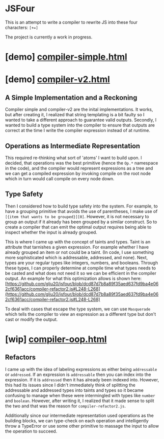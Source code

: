 # JSFour
This is an attempt to write a compiler to rewrite JS into these four characters: `[+=]`


The project is currently a work in progress.

# [demo] [compiler-simple.html](https://gliu20.github.io/jsfour/compiler-simple.html)
# [demo] [compiler-v2.html](https://gliu20.github.io/jsfour/compiler-v2.html)

## A Simple Implementation and a Reckoning
Compiler simple and compiler-v2 are the inital implementations. It works, but after creating it, I realized that string templating is a bit faulty so I wanted to take a different approach to guarantee valid outputs. Secondly, I wanted to build a type system into the compiler to ensure that outputs are correct at the time I write the compiler expression instead of at runtime.

## Operations as Intermediate Representation
This required re-thinking what sort of 'atoms' I want to build upon. I decided, that operations was the best primitive (hence the `Op.*` namespace in the code), and the compiler would represent expressions as a tree and we can get a compiled expression by invoking compile on the root node which in turn would call compile on every node down.

## Type Safety
Then I considered how to build type safety into the system. For example, to have a grouping primitive that avoids the use of parentheses, I make use of `[{item that wants to be grouped}][0]`. However, it is not necessary to group an output if it already has been grouped by a similar construct. So to create a compiler that can emit the optimal output requires being able to inspect whether the input is already grouped.

This is where I came up with the concept of taints and types. Taint is an attribute that tarnishes a given expression. For example whether I have already grouped an item or not could be a taint. (In code, I use something more sophisticated which is addressable, addressed, and none). Next, types are your regular types like integers, numbers, and booleans. Through these types, I can properly determine at compile time what types needs to be casted and what does not need it so we can be efficient in the compiler output.  An example for what this optimization allows is shown here: [https://github.com/gliu20/jsfour/blob/dcd87d7b8a89f35aed637fd9ba4e062cf6361acc/compiler-refactor2.js#L248-L268](https://github.com/gliu20/jsfour/blob/dcd87d7b8a89f35aed637fd9ba4e062cf6361acc/compiler-refactor2.js#L248-L268)

To deal with cases that escape the type system, we can use `Masquerade` which tells the compiler to view an expression as a different type but don't cast or modify the output.


# [wip] [compiler-oop.html](https://gliu20.github.io/jsfour/compiler-oop.html)

## Refactors
I came up with the idea of labeling expressions as either being `addressable` or `addressed`. If an expression is `addressable` then you can index into the expression. If it is `addressed` then it has already been indexed into. However, this had its issues since I didn't immediately think of splitting the addressable and addressed types into taints and types so it became confusing to manage when these were intermingled with types like `number` and `boolean`. However, after writing it, I realized that it made sense to split the two and that was the reason for `compiler-refactor2.js`.

Additionally since our intermediate representation used operations as the building blocks, we can type-check on each operation and intelligently throw a TypeError or use some other primitive to massage the input to allow the operation to succeed. 
